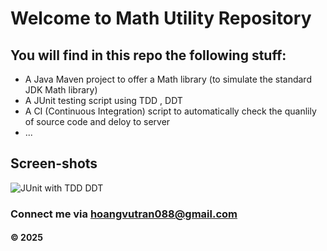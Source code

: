 # Welcome to Math Utility Repository

## You will find in this repo the following stuff:

* A Java Maven project to offer a Math library (to simulate the standard JDK Math library)
* A JUnit testing script using TDD , DDT
* A CI (Continuous Integration) script to automatically check the quanlily of source code and deloy to server
* ...

## Screen-shots
![JUnit with TDD DDT](https://github.com/Bomemaytb01072004/math-ultil-1803/blob/main/screenshots/JUnit%20with%20DDT.png)

### Connect me via hoangvutran088@gmail.com
#### &#169; 2025 